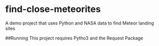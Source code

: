 # find-close-meteorites
A demo project that uses Python and NASA data to find Meteor landing sites


##Running
This project requires Pytho3 and the Request Package

